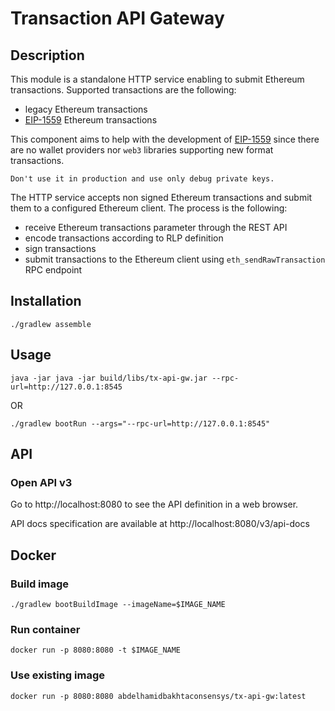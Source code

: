 # Transaction API Gateway

## Description

This module is a standalone HTTP service enabling to submit Ethereum transactions.
Supported transactions are the following:
- legacy Ethereum transactions
- [EIP-1559](https://eips.ethereum.org/EIPS/eip-1559) Ethereum transactions

This component aims to help with the development of [EIP-1559](https://eips.ethereum.org/EIPS/eip-1559) since there are no wallet providers nor `web3` libraries supporting new format transactions.

`Don't use it in production and use only debug private keys.`

The HTTP service accepts non signed Ethereum transactions and submit them to a configured Ethereum client.
The process is the following:
- receive Ethereum transactions parameter through the REST API
- encode transactions according to RLP definition
- sign transactions
- submit transactions to the Ethereum client using `eth_sendRawTransaction` RPC endpoint

## Installation

```shell script
./gradlew assemble
```

## Usage

```shell script
java -jar java -jar build/libs/tx-api-gw.jar --rpc-url=http://127.0.0.1:8545
```

OR

```shell script
./gradlew bootRun --args="--rpc-url=http://127.0.0.1:8545"
```

## API

### Open API v3

Go to http://localhost:8080 to see the API definition in a web browser.

API docs specification are available at http://localhost:8080/v3/api-docs

## Docker

### Build image

```shell script
./gradlew bootBuildImage --imageName=$IMAGE_NAME
```

### Run container

```shell script
docker run -p 8080:8080 -t $IMAGE_NAME
```

### Use existing image

```shell script
docker run -p 8080:8080 abdelhamidbakhtaconsensys/tx-api-gw:latest
```